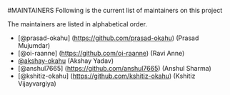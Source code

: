 #MAINTAINERS
Following is the current list of maintainers on this project

The maintainers are listed in alphabetical order.

- [@prasad-okahu] (https://github.com/prasad-okahu) (Prasad Mujumdar)
- [@oi-raanne] (https://github.com/oi-raanne) (Ravi Anne)
- [@akshay-okahu](https://github.com/akshay-okahu) (Akshay Yadav)
- [@anshul7665] (https://github.com/anshul7665) (Anshul Sharma)
- [@kshitiz-okahu] (https://github.com/kshitiz-okahu) (Kshitiz Vijayvargiya)
